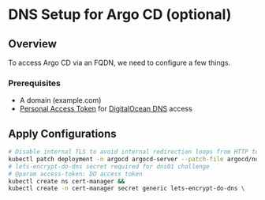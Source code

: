 # DNS Setup for Argo CD (optional)

## Overview

To access Argo CD via an FQDN, we need to configure a few things.

### Prerequisites

- A domain (example.com)
- [Personal Access Token](https://docs.digitalocean.com/reference/api/create-personal-access-token/) for [DigitalOcean DNS](https://docs.digitalocean.com/products/networking/dns/) access

## Apply Configurations

```bash
# Disable internal TLS to avoid internal redirection loops from HTTP to HTTPS. The API server should run with TLS disabled.    
kubectl patch deployment -n argocd argocd-server --patch-file argocd/no-tls.yaml 
# lets-encrypt-do-dns secret required for dns01 challenge    
# @param access-token: DO access token  
kubectl create ns cert-manager && 
kubectl create -n cert-manager secret generic lets-encrypt-do-dns \    --from-literal=access-token=<insert DO access token>
```
